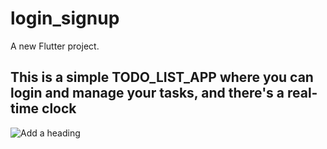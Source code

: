 # login_signup

A new Flutter project.

## This is a simple TODO_LIST_APP where you can login and manage your tasks, and there's a real-time clock

![Add a heading](https://user-images.githubusercontent.com/73433287/164262115-4c757301-acfc-48c0-a75c-72e7b051625d.png)
